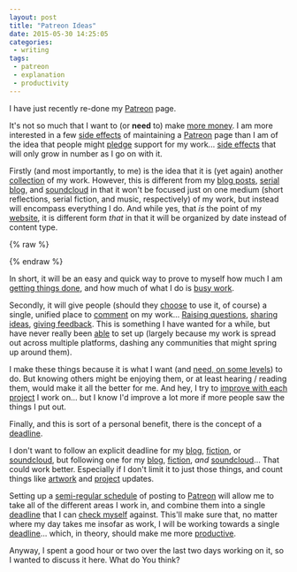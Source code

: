 ```yaml
---
layout: post
title: "Patreon Ideas"
date: 2015-05-30 14:25:05
categories:
 - writing
tags:
 - patreon
 - explanation
 - productivity
---
```



I have just recently re-done my [Patreon][patreon] page.

It's not so much that I want to (or **need** to) make
[more money][money]. I am more interested in a few
[side effects][sideeffects] of maintaining a [Patreon][patreon] page
than I am of the idea that people might [pledge][pledge] support for
my work... [side effects][sideeffects] that will only grow in number
as I go on with it.

Firstly (and most importantly, to me) is the idea that it is (yet
again) another [collection][collection] of my work. However, this is
different from my [blog posts][toft], [serial blog][prose], and
[soundcloud][soundcloud] in that it won't be focused just on one
medium (short reflections, serial fiction, and music, respectively) of
my work, but instead will encompass everything I do. And while yes,
that *is* the point of my [website][cdr255], it is different form
*that* in that it will be organized by date instead of content type.

{% raw %}
<!-- more -->
{% endraw %}

In short, it will be an easy and quick way to prove to myself how much
I am [getting things done][gtd], and how much of what I do is
[busy work][busywork].

Secondly, it will give people (should they [choose][choice] to use it,
of course) a single, unified place to [comment][comment] on my
work... [Raising questions][questions], [sharing ideas][ideas],
[giving feedback][feedback]. This is something I have wanted for a
while, but have never really been [able][excuses] to set up (largely
because my work is spread out across multiple platforms, dashing any
communities that might spring up around them).

I make these things because it is what I want (and
[need, on some levels][why]) to do. But knowing others might be
enjoying them, or at least hearing / reading them, would make it all
the better for me. And hey, I try to
[improve with each project][improvement] I work on... but I know I'd
improve a lot more if more people saw the things I put out.

Finally, and this is sort of a personal benefit, there is the concept
of a [deadline][deadline].

I don't want to follow an explicit deadline for my [blog][toft],
[fiction][prose], or [soundcloud][soundcloud], but following one for
my [blog][toft], [fiction][prose], *and*
[soundcloud][soundcloud]... That could work better. Especially if I
don't limit it to just those things, and count things like
[artwork][tumblr] and [project][github] updates.

Setting up a [semi-regular schedule][semiregular] of posting to
[Patreon][patreon] will allow me to take all of the different areas I
work in, and combine them into a single [deadline][deadline] that I
can [check myself][checkyourself] against. This'll make sure that, no
matter where my day takes me insofar as work, I will be working
towards a single [deadline][deadline]... which, in theory, should make
me more [productive][productive].

Anyway, I spent a good hour or two over the last two days working on
it, so I wanted to discuss it here. What do You think?

[patreon]: https://www.patreon.com/cdr255 "Patreon is a service I think could work wonders, given the right support. It is having some difficulties with international customers, and is also not exactly an institution by any means, but it could easily get to the point of kickstarter if enough people hop on the train."
[money]: http://www.girlswithslingshots.com/comic/gws-chaser-41/ "Of course, I won't *mind* it if I get some supporters... but I am not doing this with that explicit purpose. I actually had some difficulties coming up with the reward levels, because I forgot they were a thing until I was nearly done re-branding my campaign. Hope I did a good enough job, future supporters!"
[sideeffects]: http://tvtropes.org/pmwiki/pmwiki.php/Recap/StevenUniverseS1E42WinterForecast "In two other big areas of my life byproducts are very prominent: Computer Science (particularly video games, where they are the crux of the entire idea, especially in functional programming) and in Cooking (where I not only use a lot of byproducts like gelatin or whey, but I also reap the benefits of a lot of byproducts, like using yeast for leavening)."
[pledge]: http://en.wikipedia.org/wiki/Pledge "There are actually a surprisingly decent amounts of things called pledges. I like the idea of a system based on people's honor for supporting the arts, even though I am a hardened cynic most of the time. It just resonates with me."
[collection]: http://en.wikipedia.org/wiki/Magpie "I am basically a large, featherless magpie when it comes to collecting things, especially in lists. One of these days I'll have the perfect list of everything I've done, and I'll post it on this blog... which will then ruin the list, so I'll have to re-make it..."
[toft]: http://www.toftandtoddy.com/ "The blog needs to have a fluid schedule because, if I get the inspiration to work on something with a more substantial impact on my stories I should be able to put it on the back-burner for the time it takes to finish that. Also, these posts take a fair amount of time to make, as I have said before."
[prose]: http://www.proseandprosody.com/ "Prose and Prosody needs to have a fluid schedule because, if I need to rework something, finish something, or throw something out, I need to be able to do that without sacrificing my goals of high quality and improving myself. Also, I need time to fully realize the concepts for the stories before writing them."
[soundcloud]: https://soundcloud.com/cdr255/ "My Soundcloud needs to have a fluid schedule because, in the end, I make most of my money as a musician. If I don't think something is worth posting, or if I spend most of my day playing and teaching and I am burned out, I need time to make my compositions and recordings sound good. Also, though I am trying to post more, I don't want to just fill it up with covers and arrangements."
[cdr255]: https://cdr255.herokuapp.com/ "My new website is finished and being updated as new things come out, but the domain is not transferred yet. It should be up within a week or so; for now, use this address."
[gtd]: http://en.wikipedia.org/wiki/Getting_Things_Done "I need to feel productive, otherwise I get depressed and very unhappy with life. So, I try to eliminate busy work where I can, and focus on an AGILE-style stream of small products that will combine into a larger one eventually."
[busywork]: http://www.urbandictionary.com/define.php?term=busy+work "Busy work is something I have always had very little patience for, even in high school (Yes, that caused a lot of problems for me). So, in order to keep myself from creating busy work for myself, I try to check myself constantly and make sure I am productive."
[choice]: http://tvtropes.org/pmwiki/pmwiki.php/Main/PleaseSubscribeToOurChannel "None of my finished, published work will ever be behind a mandatory pay-wall. I will never force my supporters to comment, sign up, or subscribe. If I am supported, I want it to be based on my merits, and the merits of my work... not keep-away or blackmail."
[comment]: https://www.youtube.com/watch?v=RyqLdYeD-gU "I have, in general, received very little feedback on most of what I have put out there. Because of that (and to make it easier to keep up with) I want it all to be in one place."
[questions]: http://www.catb.org/esr/faqs/smart-questions.html "Some of the best feedback I've gotten from people, especially Ethan and Rachel, was in the form of questions they had about certain things I had glossed over or assumed about the reader. This is the kind of feedback I like the most."
[ideas]: http://janefriedman.com/2011/10/19/idea-theft/ "Bouncing ideas around is very important: Give the same melody, or the same title, to two different musicians and You will get back two very different pieces. I've come up with a lot of my best work jamming and spit-balling with people over tea or a video game."
[feedback]: https://www.psychologytoday.com/blog/evolution-the-self/200906/criticism-vs-feedback-which-one-wins-hands-down-part-1 "In general, feedback is a great, great thing for me- provided it is constructive, and not critical for criticism's sake. Feedback is great, criticism isn't usually a good thing... especially in unfinished works. In the end, I am the one at the helm, so if I disagree with something You say I won't adopt it. And you know what? That's okay. You should do the same (unless You disagree, of course)."
[excuses]: https://www.youtube.com/watch?v=r80HF68KM8g "This is a pretty big excuse. I could easily start uploading my work to Reddit, or some other big community site more focused around stuff like this. But I haven't yet. Patreon will really be my first."
[why]: http://allpoetry.com/So-You-Want-To-Be-A-Writer "I like the advice given by Charles Bukowski in this poem. A lot of people want to be a musician or a writer because of *reasons*, or other eventualities they think come with the territory. If You can choose not to be an artist of some kind, do it. I would go crazy if I stopped playing and writing, so I have no choice but to get better."
[improvement]: http://www.lifehack.org/articles/lifestyle/42-practical-ways-to-improve-yourself.html "It is important, in every discipline, to constantly strive to improve Yourself. Not because it will make You sell better; not because it is a way to get praise or fans. But because You owe it to Yourself and those who support You to put out the best stuff You can."
[deadline]: http://www.lifehack.org/articles/productivity/22-tips-for-effective-deadlines.html "I am someone who has always worked well under stress, particularly the stress of a (reasonable) deadline. I am hoping that this idea will work to my advantage, and make it so that I finish more stuff in general... and therefore improve faster."
[tumblr]: http://susurrussweven.tumblr.com/ "This is, hereafter, a place where I am going to upload my graphic art. Backgrounds, Album Covers, Paintings, etc... Mostly stuff made in GIMP, or scanned through GIMP in any case. Though I have been looking at Krita lately. Hmm..."
[github]: https://github.com/cdr255/ "Maybe the fact that I might be able to use project updates to fill in the deadline for the day will make my software projects progress faster and further. I hope so, anyway."
[semiregular]: http://www.huffingtonpost.com/phil-simon/why-i-dont-blog-every-day_b_4545060.html "Semi-regular means that I *mean* to post every day... but if I miss a day or two here or there, it doesn't matter as much as it otherwise would. I'd ask You to be nice about it, but I know I won't be when I miss a day, so go nuts, I guess."
[checkyourself]: http://www.eruptingmind.com/the-importance-of-examining-your-beliefs/ "It is important to examine Yourself as You do things. Never assume You know anything, especially not based on past-held opinions or ideas. Always be open to change, because to change is to live."
[productive]: https://xkcd.com/874/ "I personally want to have a large body of work under my belt by the end of the year. I've been pretty good about working towards that goal, but I am hoping that I can do better in the second half of the year. See You on the other side!"
